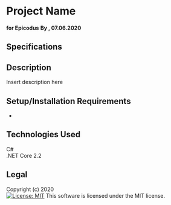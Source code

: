 # Project Name
**for Epicodus**
**By , 07.06.2020**

## Specifications


## Description

Insert description here

## Setup/Installation Requirements

* 

## Technologies Used

C#  
.NET Core 2.2

## Legal

Copyright (c) 2020  
[![License: MIT](https://img.shields.io/badge/License-MIT-yellow.svg)](https://opensource.org/licenses/MIT) This software is licensed under the MIT license.